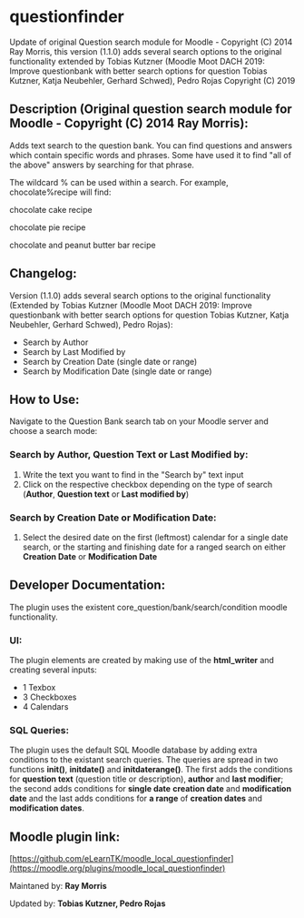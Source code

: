 # questionfinder
Update of original Question search module for Moodle - Copyright (C) 2014 Ray Morris, this version (1.1.0) adds several search options to the original functionality extended by Tobias Kutzner (Moodle Moot DACH 2019: Improve questionbank with better search options for question Tobias Kutzner, Katja Neubehler, Gerhard Schwed), Pedro Rojas Copyright (C) 2019

## Description (Original question search module for Moodle - Copyright (C) 2014 Ray Morris):
Adds text search to the question bank. You can find questions and answers which contain specific words and phrases. Some have used it to find "all of the above" answers by searching for that phrase.  

The wildcard % can be used within a search. For example, chocolate%recipe will find:

chocolate cake recipe

chocolate pie recipe

chocolate and peanut butter bar recipe

## Changelog:
Version (1.1.0) adds several search options to the original functionality (Extended by Tobias Kutzner (Moodle Moot DACH 2019: Improve questionbank with better search options for question Tobias Kutzner, Katja Neubehler, Gerhard Schwed), Pedro Rojas):

- Search by Author
- Search by Last Modified by
- Search by Creation Date (single date or range)
- Search by Modification Date (single date or range)

## How to Use:
Navigate to the Question Bank search tab on your Moodle server and choose a search mode:

### Search by Author, Question Text or Last Modified by:
1) Write the text you want to find in the "Search by" text input
2) Click on the respective checkbox depending on the type of search (**Author**, **Question text** or **Last modified by**)

### Search by Creation Date or Modification Date:
1) Select the desired date on the first (leftmost) calendar for a single date search, or the starting and finishing date for a ranged search on either **Creation Date** or **Modification Date**

## Developer Documentation:
The plugin uses the existent core_question/bank/search/condition moodle functionality.
### UI:
The plugin elements are created by making use of the **html_writer** and creating several inputs:
- 1 Texbox
- 3 Checkboxes
- 4 Calendars
### SQL Queries:
The plugin uses the default SQL Moodle database by adding extra conditions to the existant search queries. The queries are spread in two functions **init()**, **initdate()** and **initdaterange()**. The first adds the conditions for **question text** (question title or description), **author** and **last modifier**; the second adds conditions for **single date** **creation date** and **modification date** and the last adds conditions for **a range** of **creation dates** and **modification dates**.
 
## Moodle plugin link:
[https://github.com/eLearnTK/moodle_local_questionfinder](https://moodle.org/plugins/moodle_local_questionfinder)

Maintaned by: **Ray Morris**

Updated by: **Tobias Kutzner, Pedro Rojas**
